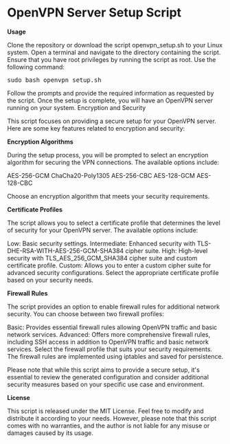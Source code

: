 # OpenVPN Server Setup Script


**Usage**

Clone the repository or download the script openvpn_setup.sh to your Linux system.
Open a terminal and navigate to the directory containing the script.
Ensure that you have root privileges by running the script as root. Use the following command:

<pre>
sudo bash openvpn_setup.sh
</pre>

Follow the prompts and provide the required information as requested by the script.
Once the setup is complete, you will have an OpenVPN server running on your system.
Encryption and Security

This script focuses on providing a secure setup for your OpenVPN server. Here are some key features related to encryption and security:

**Encryption Algorithms**

During the setup process, you will be prompted to select an encryption algorithm for securing the VPN connections. The available options include:

AES-256-GCM
ChaCha20-Poly1305
AES-256-CBC
AES-128-GCM
AES-128-CBC

Choose an encryption algorithm that meets your security requirements.

**Certificate Profiles**

The script allows you to select a certificate profile that determines the level of security for your OpenVPN server. The available options include:

Low: Basic security settings.
Intermediate: Enhanced security with TLS-DHE-RSA-WITH-AES-256-GCM-SHA384 cipher suite.
High: High-level security with TLS_AES_256_GCM_SHA384 cipher suite and custom certificate profile.
Custom: Allows you to enter a custom cipher suite for advanced security configurations.
Select the appropriate certificate profile based on your security needs.

**Firewall Rules**

The script provides an option to enable firewall rules for additional network security. You can choose between two firewall profiles:

Basic: Provides essential firewall rules allowing OpenVPN traffic and basic network services.
Advanced: Offers more comprehensive firewall rules, including SSH access in addition to OpenVPN traffic and basic network services.
Select the firewall profile that suits your security requirements. The firewall rules are implemented using iptables and saved for persistence.

Please note that while this script aims to provide a secure setup, it's essential to review the generated configuration and consider additional security measures based on your specific use case and environment.

**License**

This script is released under the MIT License. Feel free to modify and distribute it according to your needs. However, please note that this script comes with no warranties, and the author is not liable for any misuse or damages caused by its usage.
